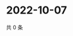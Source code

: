 # 2022-10-07

共 0 条

<!-- BEGIN WEIBO -->
<!-- 最后更新时间 Fri Oct 07 2022 13:26:10 GMT+0800 (China Standard Time) -->

<!-- END WEIBO -->
